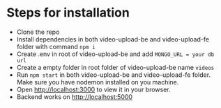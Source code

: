 # Steps for installation
* Clone the repo
* Install dependencies in both video-upload-be and video-upload-fe folder with command `npm i`
* Create .env in root of video-upload-be and add `MONGO_URL = your db url`
* Create a empty folder in root folder of video-upload-be name `videos`
* Run `npm start` in both video-upload-be and video-upload-fe folder. Make sure you have nodemon installed on you machine.
* Open [http://localhost:3000](http://localhost:3000) to view it in your browser.
* Backend works on [http://localhost:5000](http://localhost:5000) 

